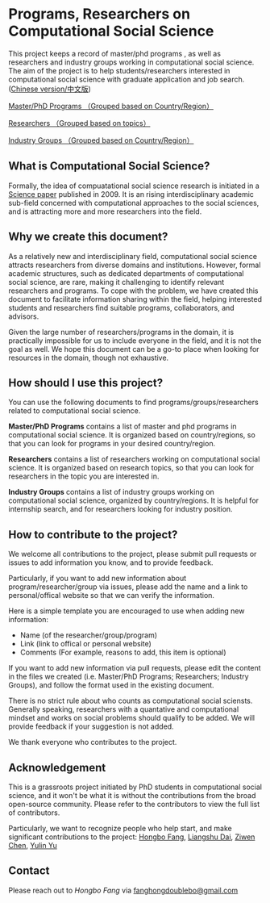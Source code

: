 # Programs, Researchers on Computational Social Science

This project keeps a record of master/phd programs , as well as researchers and industry groups working in computational social science. The aim of the project is to help students/researchers interested in computational social science with graduate application and job search. ([Chinese version/中文版](https://github.com/fhbzc/program-computational-social-science/blob/main/README_ch.md))

[Master/PhD Programs （Grouped based on Country/Region）](https://github.com/fhbzc/program-computational-social-science/blob/main/programs_en.md)

[Researchers （Grouped based on topics）](https://github.com/fhbzc/program-computational-social-science/blob/main/researcher_en.md)

[Industry Groups （Grouped based on Country/Region）](https://github.com/fhbzc/program-computational-social-science/blob/main/industry_en.md)


## What is Computational Social Science?
Formally, the idea of compuatational social science research is initiated in a [Science paper](https://www.science.org/doi/full/10.1126/science.1167742?casa_token=_cfPz3X3Rm4AAAAA%3AVTQelmhEE36GXIJ5nsbpuDQcM_A31Axi8u655kvGG0nGxWIDntiR6YDbKaFdzrMW20OFIdhzmfaiog) published in 2009. It is an rising interdisciplinary academic sub-field concerned with computational approaches to the social sciences, and is attracting more and more researchers into the field.

## Why we create this document?
As a relatively new and interdisciplinary field, computational social science attracts researchers from diverse domains and institutions. However, formal academic structures, such as dedicated departments of computational social science, are rare, making it challenging to identify relevant researchers and programs. To cope with the problem, we have created this document to facilitate information sharing within the field, helping interested students and researchers find suitable programs, collaborators, and advisors.

Given the large number of researchers/programs in the domain, it is practically impossible for us to include everyone in the field, and it is not the goal as well. We hope this document can be a go-to place when looking for resources in the domain, though not exhaustive.

## How should I use this project?
You can use the following documents to find programs/groups/researchers related to computational social science.

**Master/PhD Programs** contains a list of master and phd programs in computational social science. It is organized based on country/regions, so that you can look for programs in your desired country/region. 

**Researchers** contains a list of researchers working on computational social science. It is organized based on research topics, so that you can look for researchers in the topic you are interested in.

**Industry Groups** contains a list of industry groups working on computational social science, organized by country/regions. It is helpful for internship search, and for researchers looking for industry position.

## How to contribute to the project?
We welcome all contributions to the project, please submit pull requests or issues to add information you know, and to provide feedback.

Particularly, if you want to add new information about program/researcher/group via issues, please add the name and a link to personal/offical website so that we can verify the information.

Here is a simple template you are encouraged to use when adding new information:

  - Name (of the researcher/group/program)
  - Link (link to offical or personal website)
  - Comments (For example, reasons to add, this item is optional)

If you want to add new information via pull requests, please edit the content in the files we created (i.e. Master/PhD Programs; Researchers; Industry Groups), and follow the format used in the existing document.

There is no strict rule about who counts as computational social sciensts. Generally speaking, researchers with a quantative and computational mindset and works on social problems should qualify to be added. We will provide feedback if your suggestion is not added.

We thank everyone who contributes to the project.

## Acknowledgement 
This is a grassroots project initiated by PhD students in computational social science, and it won't be what it is without the contributions from the broad open-source community. Please refer to the contributors to view the full list of contributors.

Particularly, we want to recognize people who help start, and make significant contributions to the project: [Hongbo Fang](https://scholar.google.com/citations?user=tMNsrlQAAAAJ&hl=zh-CN), [Liangshu Dai](http://sociology.zju.edu.cn/index.php/Teacher/details.html?id=95&tid=19&sid=3), [Ziwen Chen](https://www.gsb.stanford.edu/programs/phd/academic-experience/students/ziwen-chen), [Yulin Yu](https://yulin-yu.github.io/)

## Contact 
Please reach out to *Hongbo Fang* via fanghongdoublebo@gmail.com

